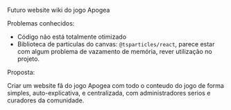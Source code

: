 Futuro website wiki do jogo Apogea

Problemas conhecidos:
* Código não está totalmente otimizado
* Biblioteca de particulas do canvas: `@tsparticles/react`, parece estar com algum problema de vazamento de memória, rever utilização no projeto.


Proposta:

Criar um website fã do jogo Apogea com todo o conteudo do jogo de forma simples, auto-explicativa, e centralizada, com administradores serios e curadores da comunidade.